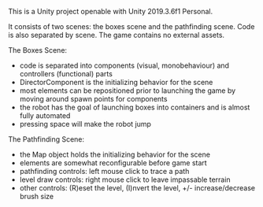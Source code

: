 This is a Unity project openable with Unity 2019.3.6f1 Personal. 

It consists of two scenes: the boxes scene and the pathfinding scene. Code is also separated by scene. The game contains no external assets.

The Boxes Scene:
- code is separated into components (visual, monobehaviour) and controllers (functional) parts
- DirectorComponent is the initializing behavior for the scene
- most elements can be repositioned prior to launching the game by moving around spawn points for components
- the robot has the goal of launching boxes into containers and is almost fully automated
- pressing space will make the robot jump

The Pathfinding Scene:
- the Map object holds the initializing behavior for the scene
- elements are somewhat reconfigurable before game start
- pathfinding controls: left mouse click to trace a path
- level draw controls: right mouse click to leave impassable terrain
- other controls: (R)eset the level, (I)nvert the level, +/- increase/decrease brush size
